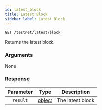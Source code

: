 ```yaml
---
id: latest_block
title: Latest Block
sidebar_label: Latest Block
---
```


```bash title=ENDPOINT
GET /testnet/latest/block
```

Returns the latest block.

### Arguments

None

### Response
| Parameter |                 Type                  |   Description    |
|:---------:|:-------------------------------------:|:----------------:|
| `result`  | [object](../../concepts/05_blocks.md) | The latest block |

